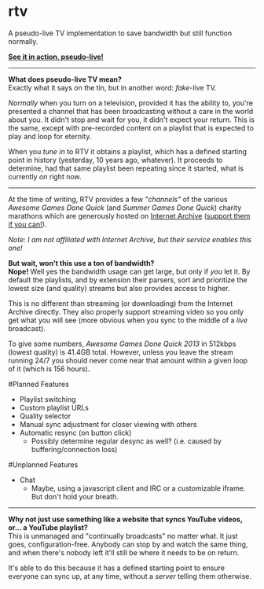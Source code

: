 # rtv
A pseudo-live TV implementation to save bandwidth but still function normally.

**[See it in action, pseudo-live!](https://repod.github.io/rtv)**

----

**What does pseudo-live TV mean?**    
Exactly what it says on the tin, but in another word: *fake*-live TV.

*Normally* when you turn on a television, provided it has the ability to, you're presented a channel that has been broadcasting without a care in the world about you. It didn't stop and wait for you, it didn't expect your return. This is the same, except with pre-recorded content on a playlist that is expected to play and loop for eternity.

When you *tune in* to RTV it obtains a playlist, which has a defined starting point in history (yesterday, 10 years ago, whatever). It proceeds to determine, had that same playlist been repeating since it started, what is currently *on* right now.

----

At the time of writing, RTV provides a few *"channels"* of the various *Awesome Games Done Quick* (and *Summer Games Done Quick*) charity marathons which are generously hosted on [Internet Archive](https://archive.org/) ([support them if you can!](https://blog.archive.org/2016/11/29/help-us-keep-the-archive-free-accessible-and-private/)).

*Note: I am not affiliated with Internet Archive, but their service enables this one!*

**But wait, won't this use a ton of bandwidth?**    
**Nope!** Well yes the bandwidth usage can get large, but only if *you* let it. By default the playlists, and by extension their parsers, sort and prioritize the lowest size (and quality) streams but also provides access to higher.

This is no different than streaming (or downloading) from the Internet Archive directly. They also properly support streaming video so you only get what you will see (more obvious when you sync to the middle of a *live* broadcast).

To give some numbers, *Awesome Games Done Quick 2013* in 512kbps (lowest quality) is 41.4GB total. However, unless you leave the stream running 24/7 you should never come near that amount within a given loop of it (which is 156 hours).

#Planned Features
 - Playlist switching
 - Custom playlist URLs
 - Quality selector
 - Manual sync adjustment for closer viewing with others
 - Automatic resync (on button click)
   - Possibly determine regular desync as well? (i.e. caused by buffering/connection loss)
 
#Unplanned Features
 - Chat
   - Maybe, using a javascript client and IRC or a customizable iframe. But don't hold your breath.
   
---

**Why not just use something like a website that syncs YouTube videos, or... a YouTube playlist?**    
This is unmanaged and "continually broadcasts" no matter what. It just goes, configuration-free. Anybody can stop by and watch the same thing, and when there's nobody left it'll still be where it needs to be on return.

It's able to do this because it has a defined starting point to ensure everyone can sync up, at any time, without a *server* telling them otherwise.
